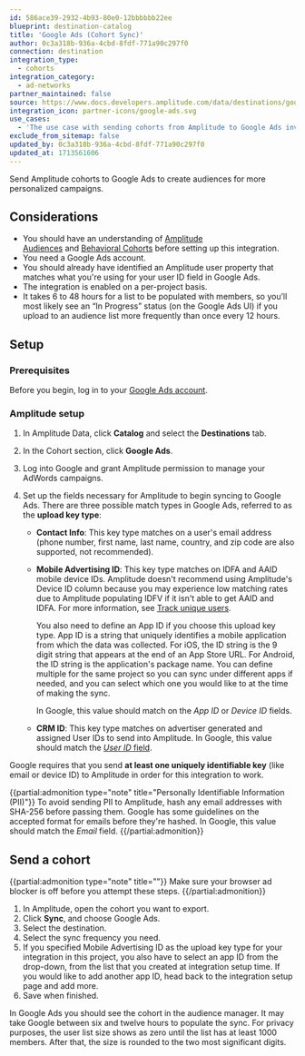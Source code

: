 ```yaml
---
id: 586ace39-2932-4b93-80e0-12bbbbbb22ee
blueprint: destination-catalog
title: 'Google Ads (Cohort Sync)'
author: 0c3a318b-936a-4cbd-8fdf-771a90c297f0
connection: destination
integration_type:
  - cohorts
integration_category:
  - ad-networks
partner_maintained: false
source: https://www.docs.developers.amplitude.com/data/destinations/google-ads-cohort/
integration_icon: partner-icons/google-ads.svg
use_cases:
  - 'The use case with sending cohorts from Amplitude to Google Ads involves creating more personalized campaigns by uploading and syncing behavioral cohorts directly to the Google Ad network. This allows advertisers to target specific audiences more effectively and optimize their campaigns based on real-time performance data.'
exclude_from_sitemap: false
updated_by: 0c3a318b-936a-4cbd-8fdf-771a90c297f0
updated_at: 1713561606
---
```


Send Amplitude cohorts to Google Ads to create audiences for more personalized campaigns. 

## Considerations

- You should have an understanding of [Amplitude Audiences](https://help.amplitude.com/hc/en-us/articles/360028552471-Amplitude-Engage) and [Behavioral Cohorts](https://help.amplitude.com/hc/en-us/articles/231881448) before setting up this integration.
- You need a Google Ads account.
- You should already have identified an Amplitude user property that matches what you're using for your user ID field in Google Ads.
- The integration is enabled on a per-project basis.
- It takes 6 to 48 hours for a list to be populated with members, so you’ll most likely see an “In Progress” status (on the Google Ads UI) if you upload to an audience list more frequently than once every 12 hours.

## Setup

### Prerequisites

Before you begin, log in to your [Google Ads account](https://ads.google.com/home/).

### Amplitude setup

1. In Amplitude Data, click **Catalog** and select the **Destinations** tab.
2. In the Cohort section, click **Google Ads**.
3. Log into Google and grant Amplitude permission to manage your AdWords campaigns.
4. Set up the fields necessary for Amplitude to begin syncing to Google Ads. There are three possible match types in Google Ads, referred to as the **upload key type**:

    - **Contact Info**: This key type matches on a user's email address (phone number, first name, last name, country, and zip code are also supported, not recommended).
    - **Mobile Advertising ID**: This key type matches on IDFA and AAID mobile device IDs. Amplitude doesn't recommend using Amplitude's Device ID column because you may experience low matching rates due to Amplitude populating IDFV if it isn't able to get AAID and IDFA. For more information, see [Track unique users](/docs/data/sources/instrument-track-unique-users#how-amplitude-identifies-unique-users).
  
      You also need to define an App ID if you choose this upload key type. App ID is a string that uniquely identifies a mobile application from which the data was collected. For iOS, the ID string is the 9 digit string that appears at the end of an App Store URL. For Android, the ID string is the application's package name. You can define multiple for the same project so you can sync under different apps if needed, and you can select which one you would like to at the time of making the sync.
  
      In Google, this value should match on the *App ID* or *Device ID* fields.

     - **CRM ID**: This key type matches on advertiser generated and assigned User IDs to send into Amplitude. In Google, this value should match the [*User ID* field](https://developers.google.com/adwords/api/docs/guides/remarketing#customer_match_with_email_address_address_or_user_id).

  Google requires that you send **at least one uniquely identifiable key** (like email or device ID) to Amplitude in order for this integration to work.


{{partial:admonition type="note" title="Personally Identifiable Information (PII)"}}
To avoid sending PII to Amplitude, hash any email addresses with SHA-256 before passing them. Google has some guidelines on the accepted format for emails before they're hashed. In Google, this value should match the *Email* field.
{{/partial:admonition}}

## Send a cohort

{{partial:admonition type="note" title=""}}
Make sure your browser ad blocker is off before you attempt these steps.
{{/partial:admonition}}

1. In Amplitude, open the cohort you want to export.
2. Click **Sync**, and choose Google Ads.
3. Select the destination.
4. Select the sync frequency you need.
5. If you specified Mobile Advertising ID as the upload key type for your integration in this project, you also have to select an app ID from the drop-down, from the list that you created at integration setup time. If you would like to add another app ID, head back to the integration setup page and add more.
6. Save when finished.

In Google Ads you should see the cohort in the audience manager. It may take Google between six and twelve hours to populate the sync. For privacy purposes, the user list size shows as zero until the list has at least 1000 members. After that, the size is rounded to the two most significant digits.
